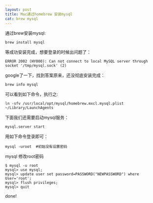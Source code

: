 ```yaml
---
layout: post
title: Mac通过homebrew 安装mysql
cat: brew mysql
---
```


通过brew安装mysql:

```shell
brew install mysql
```

等成功安装完成，想要登录的时候出问题了：

```shell
ERROR 2002 (HY000): Can not connect to local MySQL server through socket '/tmp/mysql.sock' (2)
```
google了一下，找到答案原来，还没彻底安装完成：

```shell
brew info mysql
```

可以看到如下命令，执行之:

```shell
ln -sfv /usr/local/opt/mysql/homebrew.mxcl.mysql.plist ~/Library/LaunchAgents
```

下面我们还需要启动mysql服务：

```shell
mysql.server start
```

用如下命令登录即可：

```shell
mysql -uroot  #初始没有设置密码
```

mysql 修改root密码

```mysql
$ mysql -u root
mysql> use mysql;
mysql> update user set password=PASSWORD("NEWPASSWORD") where User='root';
mysql> flush privileges;
mysql> quit
```

done!
